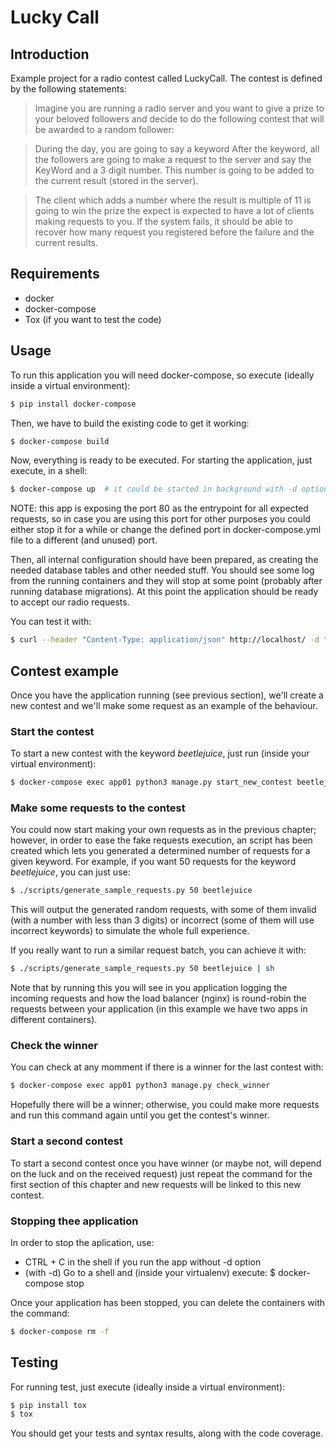 Lucky Call
==========

## Introduction

Example project for a radio contest called LuckyCall. The contest is defined by the following
statements:

> Imagine you are running a radio server and you want to give a prize to your beloved
> followers and decide to do the following contest that will be awarded to a random follower:

> During the day, you are going to say a keyword
> After the keyword, all the followers are going to make a request to the server and say the
> KeyWord and a 3 digit number. This number is going to be added to the current result (stored in
> the server). 

> The client which adds a number where the result is multiple of 11 is going to win the prize the
> expect is expected to have a lot of clients making requests to you. If the system fails, it
> should be able to recover how many request you registered before the failure and the current
> results.

## Requirements

* docker
* docker-compose
* Tox (if you want to test the code)

## Usage

To run this application you will need docker-compose, so execute (ideally inside a virtual 
environment):

```bash
$ pip install docker-compose
```

Then, we have to build the existing code to get it working:

```bash
$ docker-compose build
```

Now, everything is ready to be executed. For starting the application, just execute, in a shell:

```bash
$ docker-compose up  # it could be started in background with -d option
```

NOTE: this app is exposing the port 80 as the entrypoint for all expected requests, so in case
you are using this port for other purposes you could either stop it for a while or change the
defined port in docker-compose.yml file to a different (and unused) port.

Then, all internal configuration should have been prepared, as creating the needed database tables
and other needed stuff. You should see some log from the running containers and they will stop at
some point (probably after running database migrations). At this point the application should be
ready to accept our radio requests.

You can test it with:

```bash
$ curl --header "Content-Type: application/json" http://localhost/ -d "{\"user_email\": \"user17395@example.com\", \"keyword\": \"wrong_keyword\", \"number\": 874}"
```

## Contest example

Once you have the application running (see previous section), we'll create a new contest and
we'll make some request as an example of the behaviour.

### Start the contest

To start a new contest with the keyword *beetlejuice*, just run (inside your virtual environment):

```bash
$ docker-compose exec app01 python3 manage.py start_new_contest beetlejuice
```

### Make some requests to the contest

You could now start making your own requests as in the previous chapter; however, in order to ease
the fake requests execution, an script has been created which lets you generated a determined
number of requests for a given keyword. For example, if you want 50 requests for the
keyword *beetlejuice*, you can just use:

```bash
$ ./scripts/generate_sample_requests.py 50 beetlejuice
```

This will output the generated random requests, with some of them invalid (with a number with less
than 3 digits) or incorrect (some of them will use incorrect keywords) to simulate the whole full
experience.

If you really want to run a similar request batch, you can achieve it with:

```bash
$ ./scripts/generate_sample_requests.py 50 beetlejuice | sh
```

Note that by running this you will see in you application logging the incoming requests and how
the load balancer (nginx) is round-robin the requests between your application (in this example
we have two apps in different containers).

### Check the winner

You can check at any momment if there is a winner for the last contest with:

```bash
$ docker-compose exec app01 python3 manage.py check_winner
```

Hopefully there will be a winner; otherwise, you could make more requests and run this command
again until you get the contest's winner.

### Start a second contest

To start a second contest once you have winner (or maybe not, will depend on the luck and on the
received request) just repeat the command for the first section of this chapter and new requests
will be linked to this new contest.

### Stopping thee application

In order to stop the aplication, use:
* CTRL + C in the shell if you run the app without -d option
* (with -d) Go to a shell and (inside your virtualenv) execute: $ docker-compose stop

Once your application has been stopped, you can delete the containers with the command:

```bash
$ docker-compose rm -f
```

## Testing

For running test, just execute (ideally inside a virtual environment):

```bash
$ pip install tox  
$ tox
```

You should get your tests and syntax results, along with the code coverage.

